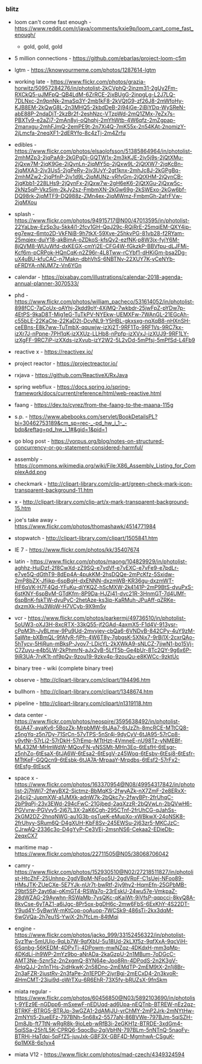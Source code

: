 
### blitz

* loom can't come fast enough - https://www.reddit.com/r/java/comments/kxie9p/loom_cant_come_fast_enough/ 
    - gold, gold, gold
* 5 million connections - https://github.com/ebarlas/project-loom-c5m

* lgtm - https://knowyourmeme.com/photos/1287614-lgtm
* working late - https://www.flickr.com/photos/grazia-horwitz/50957284276/in/photolist-2kCVphQ-2inzm31-2gUy2Fm-RXCkQ5-uJMFpQ-QB4LdM-6ZrRCE-2jxBUgG-2jnpgLg-L2J7LQ-7DLNxc-2n9pnNk-2maSq3Y-2mb1kF8-2kVQtG9-zf26J8-2mWfoHy-KJB8EM-2kQwG8L-2n3MHQ5-2kbdDeB-2j94iGe-2jBiYDq-WySReN-abE88P-2ndaDjT-2kzBr2f-2eshNzc-VTzpWd-2mQ1ZMx-7eZx7s-PBXTv9-e2aZj7-2mAn8yj-oQhqhj-2mYhWtb-4W6qfz-2mZgpap-2manxgu-2mhFJmQ-2emPE9t-2n7Xi4Q-7mK55x-2n54KAt-2nomizY-2jLmcfa-2neqXF1-2dERYfo-8c4zTj-2m4Zrfu

* edibles - https://www.flickr.com/photos/elsaolofsson/51385864964/in/photolist-2mhMZp3-2jqPaA9-2kGPgDj-GQTW1x-2m3kKJE-2jv5j9s-2jQtXMu-2jQxw7M-2jqK9Ge-2jQynLn-2jqMY5p-2jQxw9L-2jQtXW7-2jqKcBn-2jqMXA3-2jv3Us5-2jqPeRy-2jv3UyY-2gt1knx-2mhJc8J-2kGPgBq-2mhMZw2-2jqPfnP-2jv1d9L-2jqMUNz-vRfvGm-2jQtXHM-2jQynCB-2jqKbb1-228LHs9-2jQynFx-2jQxw7w-2gH6eK6-2jQtXGu-2jQxw5c-2kNz5qP-Vkz5im-2kJy2sz-FmbmXN-2kGw69g-2kSWExo-2kGw6bf-DQ98rk-2jqMTF9-DQ988z-ZMn4ex-2jqMWmz-FmbmGh-2afrFVw-2jqMXou

* splash - https://www.flickr.com/photos/94915717@N00/47013595/in/photolist-22YaLbw-EzSp3u-5kk4i1-2fcv1GH-QqJ29c-RQjRrE-25mqiEM-QXY4ip-eg7ewz-6mto2D-VkFNiB-9h7tkX-59Xve-25hkvPG-81vb28-f2RYam-25mqjex-duiY18-akBimA-oZDkoS-kfsQv2-ezfNK-p8W3jx-fyjY6M-8jQVM8-WUuWfd-dxKEGX-cmYj2E-CFG4W-fGkzkP-BBVfpu-dLJFMj-Kcf6m-pCRPok-HQnCqK-n2Z96r-4L8Tww-rCYbf1-dHKiGm-bsa2Dg-uX4uBU-kfuCAC-n7Makn-dbhVhS-6NBTNv-22XUY7K-yCeNYb-pFRDYA-nNUM7z-Vn6YGn

* calendar - https://pixabay.com/illustrations/calendar-2018-agenda-annual-planner-3070533/
* phd - https://www.flickr.com/photos/william_pacheco/531614052/in/photolist-898fCC-7aCoUx-oAYhj-2kdd9oY-4XjMQ-7wkbdr-25jwFpZ-pYDw7p-4EtPS-9kaD8T-Mjg1eG-TuTkPV-NYEkw-UEMXFw-7WAnGL-21EGcAh-c55bLE-22KaCte-22KaD2t-DcvNL9-Y5HBL-gkxsxg-nqXqB8-nHXnSH-ceEBns-E8k7ww-TuTmbX-qquwjw-izXj2T-9RF1To-9RF1Vs-9RC7kx-izXr7J-nPpne-7PH1qK-izXXUz-LLHb8-nPpfp-izXVxJ-izXUJ9-9RF1LY-izXgFF-9RC7iP-izXXds-izXvub-izY2W2-5L2vDd-5mPfsj-5mPfSd-L4Fb9

* reactive x - https://reactivex.io/
* project reactor - https://projectreactor.io/
* rxjava - https://github.com/ReactiveX/RxJava
* spring webflux - https://docs.spring.io/spring-framework/docs/current/reference/html/web-reactive.html
* faang - https://dev.to/cyrez/from-the-faang-to-the-maana-115g

* s.p. - https://www.abebooks.com/servlet/BookDetailsPL?bi=30462753189&cm_sp=rec-_-pd_hw_i_1-_-bdp&reftag=pd_hw_i_1#&gid=1&pid=1
* go blog post - https://vorpus.org/blog/notes-on-structured-concurrency-or-go-statement-considered-harmful/
* assembly - https://commons.wikimedia.org/wiki/File:X86_Assembly_Listing_for_ComplexAdd.png
* checkmark - http://clipart-library.com/clip-art/green-check-mark-icon-transparent-background-11.htm
* x - http://clipart-library.com/clip-art/x-mark-transparent-background-15.htm

* joe's take away - https://www.flickr.com/photos/thomashawk/4514771984
* stopwatch - http://clipart-library.com/clipart/1505841.htm

* IE 7 - https://www.flickr.com/photos/kk/35407674
* latin - https://www.flickr.com/photos/maong/104829929/in/photolist-aghhz-HuiDzf-2f8CwXd-zZ9SQ-e7vdVf-e7vEXC-e7vFe9-e7pdLr-e7ve5Q-dGthT9-8dEp4A-4pukKM-2hsDQQe-2mPcKfz-5Sxidw-2mP8bZX-Jfijkp-6spBgH-dxENNN-dxzmWB-KR36gu-dxzmWT-HF6qVK-H7F4Qd-YFuKu-djYKQZ-hScMXW-2k4141P-2mP9BtS-dyuPxS-6stKNY-6spBvM-GTdKfm-8P9Da-HJZj41-dvc21R-3HnmGT-7d4UMf-6spBnK-fskTW-dyuPyC-2hetAze-ks3ip-KaRMuh-JPuAff-qZRKe-dxzmXk-Hu3WoW-H7VCyb-9X9m5v
* vcr - https://www.flickr.com/photos/parkermj/49736510/in/photolist-5oUW3-oXJ3H-8xcRTX-33kQ55-jf2GAd-4axmX5-F1d4V-913ysr-cPpM3h-JyBLmw-9Pu9Ud-2mvyjey-cbQa6-6VNDvB-842CPy-4uY9zM-5aWte-bXBmQL-9fAfyR-fjPh-4W6T8y-7gbgsK-5XNjx7-9rBj1X-2cxrQAo-5hTycv-5HjRun-mBksP-Jyov7-LDicYL-2kXWkA9-sNLCZ-7jjwN1-bo15Vj-C7Zuyu-e4b5LW-2kPhmrN-aJx2yB-5LfT5b-Ge4bUr-8Tc2QY-9g6x6P-9iR3UA-7rvK1t-nf9pQy-9zou19-9zkv4p-9zouQu-e8KWCc-9zktUc
* binary tree - wiki (complete binary tree)  

* observe - http://clipart-library.com/clipart/194496.htm
* bullhorn - http://clipart-library.com/clipart/1348674.htm
* pipeline - http://clipart-library.com/clipart/n1319118.htm

* data center - https://www.flickr.com/photos/neospire/3595638492/in/photolist-6tJA47-ayaKv6-5BozZk-MrpbMW-6tJAa7-6tJzZh-8mcRCE-MTtCQ8-z5ngYq-z5n7Dy-71SrCn-57vTPS-5nSr4j-9dyCyV-6tJA95-57rCp8-y9vtNr-57rLj2-57rDkH-57rEmp-MTtHzt-4VmneE-nU98Tz-yNMEBf-ML432M-MHmWdW-MQovFN-yNSSMt-MHn3Eo-6tEsfH-6tEsgr-z5nhZo-6tEsaX-6tJA6W-6tEsa2-6tEsgV-z45Woq-6tEsbv-6tEsi8-6tEsfr-MTtKeF-GQQcn9-6tEsbk-6tJA7A-MrpaaY-Mrpdbs-6tEsf2-57rFx2-6tEsfg-6tEscK

* space x - https://www.flickr.com/photos/163370954@N08/49954317842/in/photolist-2j7hWj7-2fwyBX2-Sjctmz-BbMqKS-2fwyAZk-nX7ZmF-2e8ERxX-2j4cij2-JupmXW-a1JMXk-adnW7k-2bQkc7v-2fwyBPr-2frUhqC-2bP9qPj-23v3EWd-294cFwC-21Gjbed-2aqXzzR-2bQVwLn-2bQVwH6-PGVvrw-PGVvy5-2j67L3X-2aK6Cgh-295CTnf-2frUhCG-qJahSs-2kGM2DZ-2hnqNWG-au1G3b-psTueK-eMupXo-xWBkwX-24oNSK8-2frUhyy-SRum6Q-D4gXUH-KbF8Sv-245EWSu-2j63zr5-MKCJzC-CJrwAQ-2336c3o-D4gYyP-Ce3VEj-2msnNS6-Cekaa2-EDieDb-2eqxCX7

* maritime map - https://www.flickr.com/photos/22711505@N05/38068706042

* camry - https://www.flickr.com/photos/152930510@N02/27218511827/in/photolist-HtcZhF-25Unhnp-2gdVBpM-NFoo5U-2gdVRoF-C1sUej-NFoo89-HMsJTK-ZUeCXe-5E7YJk-nUr7t-bwRtf-2jy9hy2-HqmEfn-25GPbMB-29bt5SP-2ayt6ai-oKmGT4-RSWa7o-23rEskU-24wu57e-VmkpaZ-28dWZAG-29Aywhn-RSWaMb-7ysQKc-qKaiWt-9iVfsP-qqpcci-8kyQ8A-8kvCse-6yTAZ1-a6iJgc-8Pr5ox-bgDH6c-2mw6FbS-6ExKhY-4S22DT-Y9ud4Y-5yBwrW-mKtCop-ooAuop-7WCSk9-486sTi-2kx3dqM-6wGVQa-2h7eu1S-YwiX-2h7fcLm-84tMqi

* engine - https://www.flickr.com/photos/jacko_999/33152456322/in/photolist-Svz1fw-5mUUjo-9qLb7W-9qfXbU-5u18Ud-2kLXf5z-9qfXxA-9qcViH-6Sqnbg-56KEDM-4DPvTj-4DPowm-mwNZqz-4DKdxH-mm3qMp-4DKdLi-ih9WP-2mYz9bo-aNrADa-2kaGzpU-2n1MBum-7oDGcC-AMT3Ne-5znr5z-2n2xgmQ-8YN64e-Jpo8Rn-4DPodS-2n2K3gV-4HqQJJ-2n1nTHs-2idHkwK-2n58Dno-2mEMdTP-2mEM9tX-2n1j8Br-2n3aFZR-2justRv-2n3faPe-2n1EPDP-2jyrBgj-2mECxD4-2n3kvoR-4HmCMT-23iui9d-oWrTXu-6R6EhR-73X5fy-bRUZsX-9fnSkm 

* miata regular - https://www.flickr.com/photos/60456850@N03/5892103690/in/photolist-9YEz9E-nGDpp6-mSxewF-nEDUqd-ad6Upa-nEQTnb-BTREW-nEz2qz-BTRKF-BTRG5-BTRJp-3wGZA1-2dAMjJU-yrChMY-2mP2Jrk-2mNYtHw-2mNYtj5-2iueEFz-797BNh-5n68x2-5577aN-86BVWe-797BJm-5qiSZH-Dm8Jb-ft7TtN-wRgR8k-9ioLeb-wRfB3i-2eGKH1z-BTRDE-3xdGm4-5qiSSa-25h1L5K-CPRQ6-5qocBu-2giVbHN-797BLm-5nNTnQ-5naoFy-BTRHj-HaTdpi-5pFfZ5-juvJxk-GBF3X-GBF4D-MgmhwA-CSguK-6p1MX8-6p1yx4

* miata V12 - https://www.flickr.com/photos/mad-czech/4349324594
